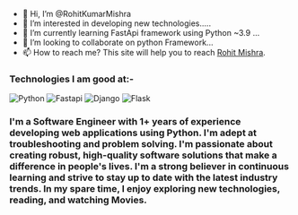 - 👋 Hi, I’m @RohitKumarMishra
- 👀 I’m interested in developing new technologies.....
- 🌱 I’m currently learning FastApi framework using Python ~3.9 ...
- 💞️ I’m looking to collaborate on python Framework...
- 📫 How to reach me? 
This site will help you to reach  [Rohit Mishra](https://sites.google.com/view/rohitkumarmishra/home).

### Technologies I am good at:-
![Python](/rohitmishr/images/python.jpeg) ![Fastapi](/rohitmishr/images/fastapi.png) ![Django](/rohitmishr/images/django.png)  ![Flask](/rohitmishr/images/flask.png)
<!---
rohitmishr/rohitmishr is a ✨ special ✨ repository because its `README.md` (this file) appears on your GitHub profile.
You can click the Preview link to take a look at your changes.
--->


### I'm a Software Engineer with 1+ years of experience developing web applications using Python. I'm adept at troubleshooting and problem solving. I'm passionate about creating robust, high-quality software solutions that make a difference in people's lives. I'm a strong believer in continuous learning and strive to stay up to date with the latest industry trends. In my spare time, I enjoy exploring new technologies, reading, and watching Movies.

